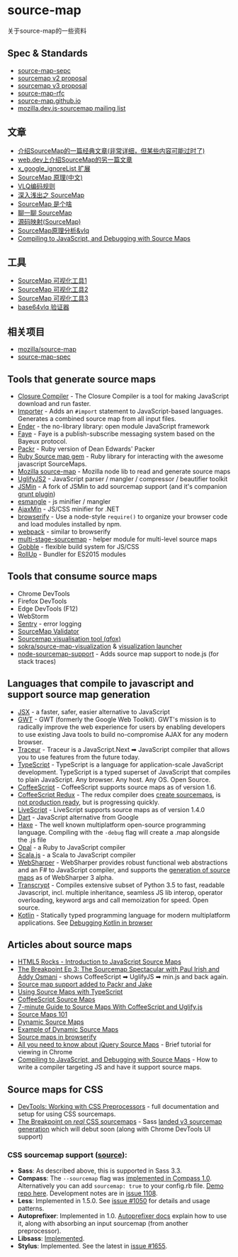 # source-map
关于source-map的一些资料


## Spec & Standards
- [source-map-sepc](https://source-map.github.io/source-map-spec/)
- [sourcemap v2 proposal](https://docs.google.com/document/d/1xi12LrcqjqIHTtZzrzZKmQ3lbTv9mKrN076UB-j3UZQ/preview)
- [sourcemap v3 proposal](https://docs.google.com/document/d/1U1RGAehQwRypUTovF1KRlpiOFze0b-_2gc6fAH0KY0k/preview)
- [source-map-rfc](https://github.com/source-map/source-map-rfc)
- [source-map.github.io](http://source-map.github.io/)
- [mozilla.dev.js-sourcemap mailing list](https://groups.google.com/forum/#!forum/mozilla.dev.js-sourcemap)


## 文章
- [介绍SourceMap的一篇经典文章(非常详细，但某些内容可能过时了)](https://developer.chrome.com/blog/sourcemaps/#the-anatomy-of-a-source-map)
- [web.dev上介绍SourceMap的另一篇文章](https://web.dev/source-maps/)
- [x_google_ignoreList 扩展](https://developer.chrome.com/articles/x-google-ignore-list/)
- [SourceMap 原理(中文)](https://daodaolee.cn/posts/sourcemap.html)
- [VLQ编码规则](https://github.com/D-kylin/note/blob/master/VLQ%E7%BC%96%E7%A0%81.md)
- [深入浅出之 SourceMap](https://juejin.cn/post/7023537118454480904)
- [SourceMap 是个啥](https://juejin.cn/post/6844903926202892295)
- [聊一聊 SourceMap](https://zhuanlan.zhihu.com/p/475964893)
- [源码映射(SourceMap)](https://www.bilibili.com/read/cv11547448)
- [SourceMap原理分析&vlq](http://www.qiutianaimeili.com/html/page/2019/05/89jrubx1soc.html)
- [Compiling to JavaScript, and Debugging with Source Maps](https://hacks.mozilla.org/2013/05/compiling-to-javascript-and-debugging-with-source-maps/)


## 工具
- [SourceMap 可视化工具1](https://sokra.github.io/source-map-visualization/)
- [SourceMap 可视化工具2](https://evanw.github.io/source-map-visualization/)
- [SourceMap 可视化工具3](http://sourcemapper.qfox.nl/)
- [base64vlq 验证器](https://www.murzwin.com/base64vlq.html)


## 相关项目
- [mozilla/source-map](https://github.com/mozilla/source-map/)
- [source-map-spec](https://github.com/source-map/source-map-spec)


## Tools that generate source maps
- [Closure Compiler](https://developers.google.com/closure/compiler/) - The Closure Compiler is a tool for making JavaScript download and run faster.
- [Importer](https://github.com/devongovett/importer) - Adds an `#import` statement to JavaScript-based languages.  Generates a combined source map from all input files.
- [Ender](https://github.com/ender-js/Ender/issues/127) - the no-library library: open module JavaScript framework
- [Faye](http://faye.jcoglan.com/) - Faye is a publish-subscribe messaging system based on the Bayeux protocol.
- [Packr](https://github.com/jcoglan/packr) - Ruby version of Dean Edwards' Packer
- [Ruby Source map gem](https://github.com/ConradIrwin/ruby-source_map) - Ruby library for interacting with the awesome javascript SourceMaps.
- [Mozilla source-map](https://github.com/mozilla/source-map/) - Mozilla node lib to read and generate source maps
- [UglifyJS2](https://github.com/mishoo/UglifyJS2) - JavaScript parser / mangler / compressor / beautifier toolkit
- [JSMin](https://github.com/twolfson/node-jsmin-sourcemap) - A fork of JSMin to add sourcemap support (and it's companion [grunt plugin](https://github.com/twolfson/grunt-jsmin-sourcemap))
- [esmangle](https://github.com/Constellation/esmangle/issues/11) - js minifier / mangler
- [AjaxMin](http://ajaxmin.codeplex.com/) - JS/CSS minifier for .NET
- [browserify](https://github.com/substack/node-browserify) - Use a node-style `require()` to organize your browser code and load modules installed by npm.
- [webpack](https://webpack.github.io/) - similar to browserify
- [multi-stage-sourcemap](https://github.com/azu/multi-stage-sourcemap "azu/multi-stage-sourcemap") - helper module for multi-level source maps
- [Gobble](https://github.com/gobblejs/gobble) - flexible build system for JS/CSS
- [RollUp](http://rollupjs.org/) - Bundler for ES2015 modules


## Tools that consume source maps
- Chrome DevTools
- Firefox DevTools
- Edge DevTools (F12)
- WebStorm
- [Sentry](https://github.com/getsentry/sentry) - error logging
- [SourceMap Validator](http://sourcemap-validator.herokuapp.com/)
- [Sourcemap visualisation tool (qfox)](http://sourcemapper.qfox.nl/)
- [sokra/source-map-visualization](http://sokra.github.io/source-map-visualization/) & [visualization launcher](https://github.com/lydell/source-map-visualize)
- [node-sourcemap-support](https://github.com/evanw/node-source-map-support) - Adds source map support to node.js (for stack traces)


## Languages that compile to javascript and support source map generation
- [JSX](https://github.com/jsx/JSX/) - a faster, safer, easier alternative to JavaScript
- [GWT](http://www.gwtproject.org/) - GWT (formerly the Google Web Toolkit). GWT's mission is to radically improve the web experience for users by enabling developers to use existing Java tools to build no-compromise AJAX for any modern browser.
- [Traceur](http://code.google.com/p/traceur-compiler/) - Traceur is a JavaScript.Next ➡ JavaScript compiler that allows you to use features from the future today.
- [TypeScript](http://www.typescriptlang.org/) - TypeScript is a language for application-scale JavaScript development. TypeScript is a typed superset of JavaScript that compiles to plain JavaScript. Any browser. Any host. Any OS. Open Source.
- [CoffeeScript](http://coffeescript.org/) - CoffeeScript supports source maps as of version 1.6.
- [CoffeeScript Redux](https://github.com/michaelficarra/CoffeeScriptRedux) - The redux compiler does [create sourcemaps](http://ryanflorence.com/2012/coffeescript-source-maps/), is [not production ready](https://github.com/jashkenas/coffee-script/issues/558#issuecomment-9905021), but is progressing quickly.
- [LiveScript](http://livescript.net/) - LiveScript supports source maps as of version 1.4.0
- [Dart](http://dartlang.org/) - JavaScript alternative from Google
- [Haxe](http://haxe.org/) - The well known multiplatform open-source programming language. Compiling with the `-debug` flag will create a .map alongside the .js file
- [Opal](http://opalrb.org) - a Ruby to JavaScript compiler
- [Scala.js](https://github.com/lampepfl/scala-js) - a Scala to JavaScript compiler
- [WebSharper](http://websharper.com) - WebSharper provides robust functional web abstractions and an F# to JavaScript compiler, and supports the [generation of source maps](http://websharper.com/blog-entry/4146) as of WebSharper 3 alpha.
- [Transcrypt](http://www.transcrypt.org) - Compiles extensive subset of Python 3.5 to fast, readable Javascript, incl. multiple inheritance, seamless JS lib interop, operator overloading, keyword args and call memoization for speed. Open source.
- [Kotlin](http://kotlinlang.org/) - Statically typed programming language for modern multiplatform applications. See [Debugging Kotlin in browser](http://kotlinlang.org/docs/tutorials/javascript/debugging-javascript/debugging-javascript.html)


## Articles about source maps
- [HTML5 Rocks - Introduction to JavaScript Source Maps](http://www.html5rocks.com/en/tutorials/developertools/sourcemaps/)
- [The Breakpoint Ep 3: The Sourcemap Spectacular with Paul Irish and Addy Osmani](http://www.youtube.com/watch?feature=player_detailpage&v=HijZNR6kc9A#t=11s) - shows CoffeeScript ➡ UglifyJS ➡ min.js and back again.
- [Source map support added to Packr and Jake](http://blog.jcoglan.com/2012/05/23/source-map-support-added-to-packr-and-jake/)
- [Using Source Maps with TypeScript](http://www.aaron-powell.com/web/typescript-source-maps)
- [CoffeeScript Source Maps](http://ryanflorence.com/2012/coffeescript-source-maps/)
- [7-minute Guide to Source Maps With CoffeeScript and Uglify.js](http://tarantsov.com/WorkflowThu/source-maps-with-coffeescript-and-uglify-js/)
- [Source Maps 101](http://net.tutsplus.com/tutorials/tools-and-tips/source-maps-101/)
- [Dynamic Source Maps](http://fitzgeraldnick.com/weblog/46/)
- [Example of Dynamic Source Maps](http://kybernetikos.github.io/jsSandbox/srcmaps/dynamic.html)
- [Source maps in browserify](http://thlorenz.com/blog/browserify-sourcemaps)
- [All you need to know about jQuery Source Maps](http://jquerybyexample.blogspot.com/2013/01/all-you-need-to-know-about-jquery-source-maps.html) - Brief tutorial for viewing in Chrome
- [Compiling to JavaScript, and Debugging with Source Maps](https://hacks.mozilla.org/2013/05/compiling-to-javascript-and-debugging-with-source-maps/) - How to write a compiler targeting JS and have it support source maps.


## Source maps for CSS
- [DevTools: Working with CSS Preprocessors](https://developer.chrome.com/devtools/docs/css-preprocessors) - full documentation and setup for using CSS sourcemaps.
- [The Breakpoint on _real_ CSS sourcemaps](http://www.youtube.com/watch?feature=player_detailpage&v=HijZNR6kc9A#t=470s) - Sass [landed v3 sourcemap generation](https://github.com/nex3/sass/pull/569) which will debut soon (along with Chrome DevTools UI support)

### CSS sourcemap support ([source](https://developer.chrome.com/devtools/docs/css-preprocessors#toc-css-preprocessor-support)):

-   **Sass**: As described above, this is supported in Sass 3.3.
-   **Compass**: The `--sourcemap` flag was [implemented in Compass 1.0][]. Alternatively you can add `sourcemap: true` to your config.rb file. [Demo repo here][]. Development notes are in [issue 1108][].
-   **Less**: Implemented in 1.5.0. See [issue \#1050][] for details and usage patterns.
-   **Autoprefixer**: Implemented in 1.0. [Autoprefixer docs][] explain how to use it, along with absorbing an input sourcemap (from another preprocessor).
-   **Libsass**: [Implemented][].
-   **Stylus**: Implemented. See the latest in [issue \#1655][].

[implemented in Compass 1.0]: http://compass-style.org/blog/2014/08/15/omg-compass-1-0/
[Demo repo here]: https://github.com/grayghostvisuals/sourcemaps
[issue 1108]: https://github.com/Compass/compass/issues/1108#issuecomment-52432075
[issue \#1050]: https://github.com/less/less.js/issues/1050#issuecomment-25566463
[Autoprefixer docs]: https://github.com/ai/autoprefixer#source-map
[Implemented]: https://github.com/hcatlin/libsass/commit/366bc110c39c26c9267a1cc06e578beb94cd93ef
[issue \#1655]: https://github.com/LearnBoost/stylus/pull/1655#issuecomment-52826158
